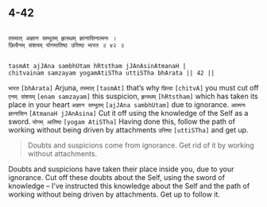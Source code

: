 ## 4-42


```shloka-sa

तस्मात् अज्ञान सम्भूतम् हृत्स्थम् ज्ञानासिनात्मनः ।
छित्वैनम् संशयम् योगमातिष्ठ उत्तिष्ठ भारत ॥ ४२ ॥

```
```shloka-sa-hk

tasmAt ajJAna sambhUtam hRtstham jJAnAsinAtmanaH |
chitvainam samzayam yogamAtiSTha uttiSTha bhArata || 42 ||

```
`भारत` `[bhArata]` Arjuna, `तस्मात्` `[tasmAt]` that’s why `छित्वा` `[chitvA]` you must cut off `एनम् संशयम्` `[enam samzayam]` this suspicion, `हृत्स्थम्` `[hRtstham]` which has taken its place in your heart `अज्ञान सम्भूतम्` `[ajJAna sambhUtam]` due to ignorance. `आत्मनः ज्ञानासिन` `[AtmanaH jJAnAsina]` Cut it off using the knowledge of the Self as a sword. `योगम् आतिष्ठ` `[yogam AtiSTha]` Having done this, follow the path of working without being driven by attachments `उत्तिष्ठ` `[uttiSTha]` and get up.


<a name='applnote_93'></a>
> Doubts and suspicions come from ignorance. Get rid of it by working without attachments.



Doubts and suspicions have taken their place inside you, due to your ignorance. Cut off these doubts about the Self, using the sword of knowledge – I’ve instructed this knowledge about the Self and the path of working without being driven by attachments. Get up to follow it.



